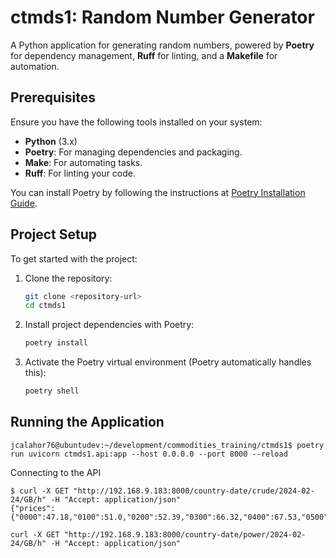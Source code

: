 # ctmds1: Random Number Generator

A Python application for generating random numbers, powered by **Poetry** for dependency management, **Ruff** for linting, and a **Makefile** for automation.

## Prerequisites

Ensure you have the following tools installed on your system:

- **Python** (3.x)
- **Poetry**: For managing dependencies and packaging.
- **Make**: For automating tasks.
- **Ruff**: For linting your code.

You can install Poetry by following the instructions at [Poetry Installation Guide](https://python-poetry.org/docs/#installation).

## Project Setup

To get started with the project:

1. Clone the repository:

    ```bash
    git clone <repository-url>
    cd ctmds1
    ```

2. Install project dependencies with Poetry:

    ```bash
    poetry install
    ```

3. Activate the Poetry virtual environment (Poetry automatically handles this):

    ```bash
    poetry shell
    ```

## Running the Application

```
jcalahor76@ubuntudev:~/development/commodities_training/ctmds1$ poetry run uvicorn ctmds1.api:app --host 0.0.0.0 --port 8000 --reload
```

Connecting to the API
```
$ curl -X GET "http://192.168.9.183:8000/country-date/crude/2024-02-24/GB/h" -H "Accept: application/json"
{"prices":{"0000":47.18,"0100":51.0,"0200":52.39,"0300":66.32,"0400":67.53,"0500":52.36,"0600":73.01,"0700":62.01,"0800":69.01,"0900":57.1,"1000":63.03,"1100":61.38,"1200":46.28,"1300":53.69,"1400":58.12,"1500":53.39,"1600":54.19,"1700":64.33,"1800":68.09,"1900":58.42,"2000":57.82,"2100":61.55,"2200":60.7,"2300":64.25}}$ 
```

```
curl -X GET "http://192.168.9.183:8000/country-date/power/2024-02-24/GB/h" -H "Accept: application/json"
```